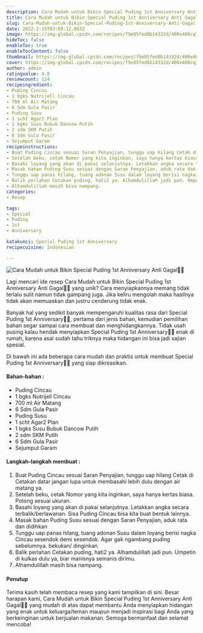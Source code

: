 ```yaml
---
description: Cara Mudah untuk Bikin Special Puding 1st Anniversary Anti Gagal"
title: Cara Mudah untuk Bikin Special Puding 1st Anniversary Anti Gagal
slug: Cara-Mudah-untuk-Bikin-Special-Puding-1st-Anniversary-Anti-Gagal
date: 2022-2-15T03:09:12.063Z
image: https://img-global.cpcdn.com/recipes/f9e85fed0b14332d/400x400cq70/photo.jpg
hideToc: false
enableToc: true
enableTocContent: false
thumbnail: https://img-global.cpcdn.com/recipes/f9e85fed0b14332d/400x400cq70/photo.jpg
cover: https://img-global.cpcdn.com/recipes/f9e85fed0b14332d/400x400cq70/photo.jpg
author: admin
ratingvalue: 4.8
reviewcount: 124
recipeingredient:
- Puding Cincau
- 1 bgks Nutrijell Cincau
- 700 ml Air Matang
- 6 Sdm Gula Pasir
- Puding Susu
- 1 scht Agar2 Plan
- 1 bgks Susu Bubuk Dancow Putih
- 2 sdm SKM Putih
- 6 Sdm Gula Pasir
- Sejumput Garam
recipeinstructions:
- Buat Puding Cincau sesuai Saran Penyajian, tunggu uap hilang Cetak di Cetakan datar jangan lupa untuk membasahi lebih dulu dengan air matang ya.
- Setelah beku, cetak Nomor yang kita inginkan, saya hanya kertas biasa. Potong sesuai ukuran.
- Basahi loyang yang akan di pakai selanjutnya. Letakkan angka secara terbalik/berlawanan. Sisa Puding Cincau bisa kita buat bentuk lainnya.
- Masak bahan Puding Susu sesuai dengan Saran Penyajian, aduk rata dan didihkan
- Tunggu uap panas hilang, tuang adonan Susu dalam loyang berisi nagka Cincau sesendok demi sesendok. Agar gak ngambang puding sebelumnya. bekukan/ dinginkan.
- Balik perlahan Cetakan puding, hati2 ya. Alhamdulillah jadi pun. Umpetin di kulkas dulu ya, biar manisnya semanis dirimu.
- Alhamdulillah masih bisa nampang.
categories:
- Resep

tags:
- Special
- Puding
- 1st
- Anniversary

katakunci: Special Puding 1st Anniversary
recipecuisine: Indonesian

---
```


![Cara Mudah untuk Bikin Special Puding 1st Anniversary Anti Gagal👩‍🍳](https://img-global.cpcdn.com/recipes/f9e85fed0b14332d/400x400cq70/photo.jpg)

Lagi mencari ide resep Cara Mudah untuk Bikin Special Puding 1st Anniversary Anti Gagal👩‍🍳 yang unik? Cara menyiapkannya memang tidak terlalu sulit namun tidak gampang juga. Jika keliru mengolah maka hasilnya tidak akan memuaskan dan justru cenderung tidak enak.

Banyak hal yang sedikit banyak mempengaruhi kualitas rasa dari Special Puding 1st Anniversary👩‍🍳, pertama dari jenis bahan, kemudian pemilihan bahan segar sampai cara membuat dan menghidangkannya. Tidak usah pusing kalau hendak menyiapkan Special Puding 1st Anniversary👩‍🍳 enak di rumah, karena asal sudah tahu triknya maka hidangan ini bisa jadi sajian spesial.

Di bawah ini ada beberapa cara mudah dan praktis untuk membuat Special Puding 1st Anniversary👩‍🍳 yang siap dikreasikan.

<!--inarticleads1-->

#### Bahan-bahan :

- Puding Cincau
- 1 bgks Nutrijell Cincau
- 700 ml Air Matang
- 6 Sdm Gula Pasir
- Puding Susu
- 1 scht Agar2 Plan
- 1 bgks Susu Bubuk Dancow Putih
- 2 sdm SKM Putih
- 6 Sdm Gula Pasir
- Sejumput Garam

<!--inarticleads2-->

#### Langkah-langkah membuat :

1. Buat Puding Cincau sesuai Saran Penyajian, tunggu uap hilang Cetak di Cetakan datar jangan lupa untuk membasahi lebih dulu dengan air matang ya.
1. Setelah beku, cetak Nomor yang kita inginkan, saya hanya kertas biasa. Potong sesuai ukuran.
1. Basahi loyang yang akan di pakai selanjutnya. Letakkan angka secara terbalik/berlawanan. Sisa Puding Cincau bisa kita buat bentuk lainnya.
1. Masak bahan Puding Susu sesuai dengan Saran Penyajian, aduk rata dan didihkan
1. Tunggu uap panas hilang, tuang adonan Susu dalam loyang berisi nagka Cincau sesendok demi sesendok. Agar gak ngambang puding sebelumnya. bekukan/ dinginkan.
1. Balik perlahan Cetakan puding, hati2 ya. Alhamdulillah jadi pun. Umpetin di kulkas dulu ya, biar manisnya semanis dirimu.
1. Alhamdulillah masih bisa nampang.

#### Penutup

Terima kasih telah membaca resep yang kami tampilkan di sini. Besar harapan kami, Cara Mudah untuk Bikin Special Puding 1st Anniversary Anti Gagal👩‍🍳 yang mudah di atas dapat membantu Anda menyiapkan hidangan yang enak untuk keluarga/teman maupun menjadi inspirasi bagi Anda yang berkeinginan untuk berjualan makanan. Semoga bermanfaat dan selamat mencoba!
